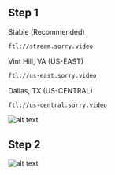 ## Step 1
Stable (Recommended)
```cmd
ftl://stream.sorry.video
```
Vint Hill, VA (US-EAST)
```cmd
ftl://us-east.sorry.video
```
Dallas, TX (US-CENTRAL)
```cmd
ftl://us-central.sorry.video
```
![alt text](https://i.imgur.com/GKvCVnw.png)

## Step 2
![alt text](https://i.imgur.com/998nIOT.png)
